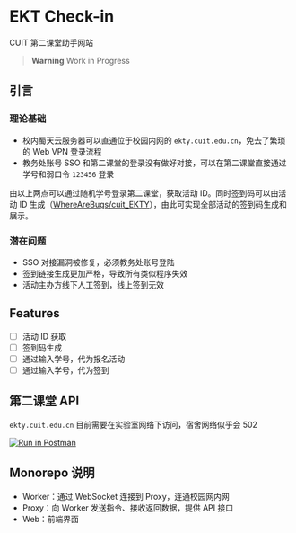 # EKT Check-in

CUIT 第二课堂助手网站

> **Warning**
> Work in Progress

## 引言

### 理论基础

- 校内蜀天云服务器可以直通位于校园内网的 `ekty.cuit.edu.cn`，免去了繁琐的 Web VPN 登录流程
- 教务处账号 SSO 和第二课堂的登录没有做好对接，可以在第二课堂直接通过学号和弱口令 `123456` 登录

由以上两点可以通过随机学号登录第二课堂，获取活动 ID。同时签到码可以由活动 ID 生成（[WhereAreBugs/cuit_EKTY](https://github.com/WhereAreBugs/cuit_EKTY)），由此可实现全部活动的签到码生成和展示。

### 潜在问题

- SSO 对接漏洞被修复，必须教务处账号登陆
- 签到链接生成更加严格，导致所有类似程序失效
- 活动主办方线下人工签到，线上签到无效

## Features

- [ ] 活动 ID 获取
- [ ] 签到码生成
- [ ] 通过输入学号，代为报名活动
- [ ] 通过输入学号，代为签到

## 第二课堂 API

`ekty.cuit.edu.cn` 目前需要在实验室网络下访问，宿舍网络似乎会 502

[![Run in Postman](https://run.pstmn.io/button.svg)](https://app.getpostman.com/run-collection/8280409-4f278737-3f48-4fe4-abb8-f10d6526c2fa?action=collection%2Ffork&source=rip_markdown&collection-url=entityId%3D8280409-4f278737-3f48-4fe4-abb8-f10d6526c2fa%26entityType%3Dcollection%26workspaceId%3D9475b716-cc00-4b2c-a157-84c2982631a4)

## Monorepo 说明

- Worker：通过 WebSocket 连接到 Proxy，连通校园网内网
- Proxy：向 Worker 发送指令、接收返回数据，提供 API 接口
- Web：前端界面
